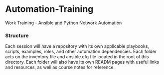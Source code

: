 # Automation-Training
Work Training - Ansible and Python Network Automation

### Structure
Each session will have a repository with its own applicable playbooks, scripts, examples, roles, and other automation dependencies. Each folder acts on the inventory file and ansible.cfg file located in the root of this directory. Each folder will also have its own READM pages with useful links and resources, as well as course notes for reference. 


